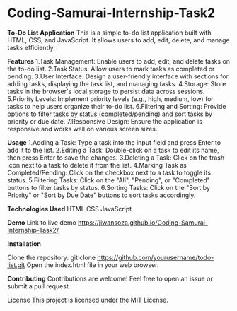 # Coding-Samurai-Internship-Task2

**To-Do List Application**
This is a simple to-do list application built with HTML, CSS, and JavaScript. It allows users to add, edit, delete, and manage tasks efficiently.

**Features**
1.Task Management: Enable users to add, edit, and delete tasks on the to-do list.
2.Task Status: Allow users to mark tasks as completed or pending.
3.User Interface: Design a user-friendly interface with sections for adding tasks, displaying the task list, and managing tasks.
4.Storage: Store tasks in the browser's local storage to persist data across sessions.
5.Priority Levels: Implement priority levels (e.g., high, medium, low) for tasks to help users organize their to-do list.
6.Filtering and Sorting: Provide options to filter tasks by status (completed/pending) and sort tasks by priority or due date.
7.Responsive Design: Ensure the application is responsive and works well on various screen sizes.

**Usage**
1.Adding a Task: Type a task into the input field and press Enter to add it to the list.
2.Editing a Task: Double-click on a task to edit its name, then press Enter to save the changes.
3.Deleting a Task: Click on the trash icon next to a task to delete it from the list.
4.Marking Task as Completed/Pending: Click on the checkbox next to a task to toggle its status.
5.Filtering Tasks: Click on the "All", "Pending", or "Completed" buttons to filter tasks by status.
6.Sorting Tasks: Click on the "Sort by Priority" or "Sort by Due Date" buttons to sort tasks accordingly.

**Technologies Used**
  HTML
  CSS
  JavaScript

**Demo**
Link to live demo https://jiwansoza.github.io/Coding-Samurai-Internship-Task2/

**Installation**

Clone the repository: git clone https://github.com/yourusername/todo-list.git
Open the index.html file in your web browser.

**Contributing**
Contributions are welcome! Feel free to open an issue or submit a pull request.

License
This project is licensed under the MIT License.

